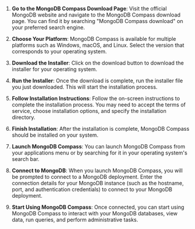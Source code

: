 

1. **Go to the MongoDB Compass Download Page**: Visit the official MongoDB website and navigate to the MongoDB Compass download page. You can find it by searching "MongoDB Compass download" on your preferred search engine.

2. **Choose Your Platform**: MongoDB Compass is available for multiple platforms such as Windows, macOS, and Linux. Select the version that corresponds to your operating system.

3. **Download the Installer**: Click on the download button to download the installer for your operating system.

4. **Run the Installer**: Once the download is complete, run the installer file you just downloaded. This will start the installation process.

5. **Follow Installation Instructions**: Follow the on-screen instructions to complete the installation process. You may need to accept the terms of service, choose installation options, and specify the installation directory.

6. **Finish Installation**: After the installation is complete, MongoDB Compass should be installed on your system.

7. **Launch MongoDB Compass**: You can launch MongoDB Compass from your applications menu or by searching for it in your operating system's search bar.

8. **Connect to MongoDB**: When you launch MongoDB Compass, you will be prompted to connect to a MongoDB deployment. Enter the connection details for your MongoDB instance (such as the hostname, port, and authentication credentials) to connect to your MongoDB deployment.

9. **Start Using MongoDB Compass**: Once connected, you can start using MongoDB Compass to interact with your MongoDB databases, view data, run queries, and perform administrative tasks.


